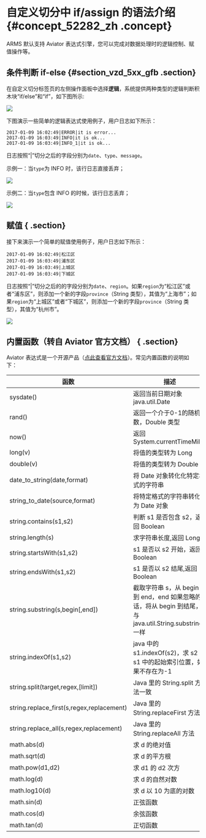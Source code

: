 # 自定义切分中 if/assign 的语法介绍 {#concept_52282_zh .concept}

ARMS 默认支持 Aviator 表达式引擎，您可以完成对数据处理时的逻辑控制、赋值操作等。

## 条件判断 if-else {#section_vzd_5xx_gfb .section}

在自定义切分标签页的左侧操作面板中选择**逻辑**，系统提供两种类型的逻辑判断积木块“if/else”和“if”，如下图所示:

![](http://static-aliyun-doc.oss-cn-hangzhou.aliyuncs.com/assets/img/152321/155496243644128_zh-CN.png) 

下图演示一些简单的逻辑表达式使用例子，用户日志如下所示：

```
2017-01-09 16:02:49|ERROR|it is error...
2017-01-09 16:03:49|INFO|it is ok...
2017-01-09 16:03:49|INFO_1|it is ok...
```

日志按照“|”切分之后的字段分别为`date`、`type`、`message`。

示例一：当`type`为 INFO 时，该行日志直接丢弃；

![](http://static-aliyun-doc.oss-cn-hangzhou.aliyuncs.com/assets/img/152321/155496243644129_zh-CN.png) 

示例二：当`type`包含 INFO 的时候，该行日志丢弃；

![](http://static-aliyun-doc.oss-cn-hangzhou.aliyuncs.com/assets/img/152321/155496243644130_zh-CN.png) 

## 赋值 { .section}

接下来演示一个简单的赋值使用例子，用户日志如下所示：

```
2017-01-09 16:02:49|松江区
2017-01-09 16:03:49|浦东区
2017-01-09 16:03:49|上城区
2017-01-09 16:03:49|下城区
```

日志按照“|”切分之后的的字段分别为`date`、`region`。如果`region`为“松江区”或者“浦东区”，则添加一个新的字段`province`（String 类型），其值为“上海市”；如果`region`为“上城区”或者“下城区”，则添加一个新的字段`province`（String 类型），其值为“杭州市”。

![](http://static-aliyun-doc.oss-cn-hangzhou.aliyuncs.com/assets/img/152321/155496243644131_zh-CN.png) 

## 内置函数（转自 Aviator 官方文档） { .section}

Aviator 表达式是一个开源产品（[点此查看官方文档](https://code.google.com/archive/p/aviator/wikis/User_Guide_zh.wiki)）。常见内置函数的说明如下：

|函数|描述|
|--|--|
|sysdate\(\)|返回当前日期对象 java.util.Date|
|rand\(\)|返回一个介于0-1的随机数，Double 类型|
|now\(\)|返回 System.currentTimeMillis|
|long\(v\)|将值的类型转为 Long|
|double\(v\)|将值的类型转为 Double|
|date\_to\_string\(date,format\)|将 Date 对象转化化特定格式的字符串|
|string\_to\_date\(source,format\)|将特定格式的字符串转化为 Date 对象|
|string.contains\(s1,s2\)|判断 s1 是否包含 s2，返回 Boolean|
|string.length\(s\)|求字符串长度,返回 Long|
|string.startsWith\(s1,s2\)|s1 是否以 s2 开始，返回 Boolean|
|string.endsWith\(s1,s2\)|s1 是否以 s2 结尾,返回 Boolean|
|string.substring\(s,begin\[,end\]\)|截取字符串 s，从 begin 到 end，end 如果忽略的话，将从 begin 到结尾，与 java.util.String.substring 一样|
|string.indexOf\(s1,s2\)|java 中的 s1.indexOf\(s2\)，求 s2 在 s1 中的起始索引位置，如果不存在为-1|
|string.split\(target,regex,\[limit\]\)|Java 里的 String.split 方法一致|
|string.replace\_first\(s,regex,replacement\)|Java 里的 String.replaceFirst 方法|
|string.replace\_all\(s,regex,replacement\)|Java 里的 String.replaceAll 方法|
|math.abs\(d\)|求 d 的绝对值|
|math.sqrt\(d\)|求 d 的平方根|
|math.pow\(d1,d2\)|求 d1 的 d2 次方|
|math.log\(d\)|求 d 的自然对数|
|math.log10\(d\)|求 d 以 10 为底的对数|
|math.sin\(d\)|正弦函数|
|math.cos\(d\)|余弦函数|
|math.tan\(d\)|正切函数|


